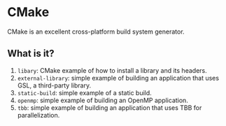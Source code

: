 # CMake

CMake is an excellent cross-platform build system generator.

## What is it?

1. `libary`: CMake example of how to install a library and its headers.
1. `external-library`: simple example of building an application that uses GSL, a third-party library.
1. `static-build`: simple example of a static build.
1. `openmp`: simple example of building an OpenMP application.
1. `tbb`: simple example of building an application that uses TBB for parallelization.
